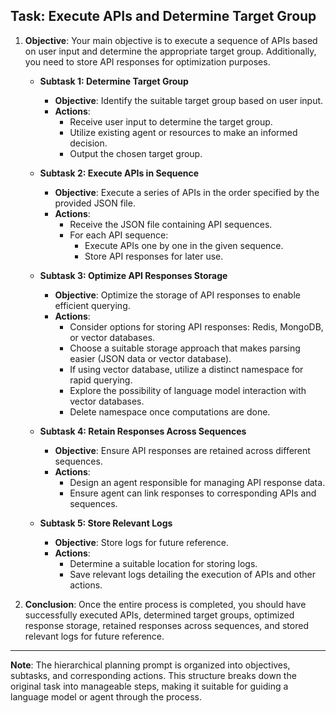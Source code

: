 ## Task: Execute APIs and Determine Target Group

1. **Objective**: Your main objective is to execute a sequence of APIs based on user input and determine the appropriate target group. Additionally, you need to store API responses for optimization purposes.

   - **Subtask 1: Determine Target Group**

     - **Objective**: Identify the suitable target group based on user input.
     - **Actions**:
       - Receive user input to determine the target group.
       - Utilize existing agent or resources to make an informed decision.
       - Output the chosen target group.

   - **Subtask 2: Execute APIs in Sequence**

     - **Objective**: Execute a series of APIs in the order specified by the provided JSON file.
     - **Actions**:
       - Receive the JSON file containing API sequences.
       - For each API sequence:
         - Execute APIs one by one in the given sequence.
         - Store API responses for later use.

   - **Subtask 3: Optimize API Responses Storage**

     - **Objective**: Optimize the storage of API responses to enable efficient querying.
     - **Actions**:
       - Consider options for storing API responses: Redis, MongoDB, or vector databases.
       - Choose a suitable storage approach that makes parsing easier (JSON data or vector database).
       - If using vector database, utilize a distinct namespace for rapid querying.
       - Explore the possibility of language model interaction with vector databases.
       - Delete namespace once computations are done.

   - **Subtask 4: Retain Responses Across Sequences**

     - **Objective**: Ensure API responses are retained across different sequences.
     - **Actions**:
       - Design an agent responsible for managing API response data.
       - Ensure agent can link responses to corresponding APIs and sequences.

   - **Subtask 5: Store Relevant Logs**
     - **Objective**: Store logs for future reference.
     - **Actions**:
       - Determine a suitable location for storing logs.
       - Save relevant logs detailing the execution of APIs and other actions.

2. **Conclusion**: Once the entire process is completed, you should have successfully executed APIs, determined target groups, optimized response storage, retained responses across sequences, and stored relevant logs for future reference.

---

**Note**: The hierarchical planning prompt is organized into objectives, subtasks, and corresponding actions. This structure breaks down the original task into manageable steps, making it suitable for guiding a language model or agent through the process.
